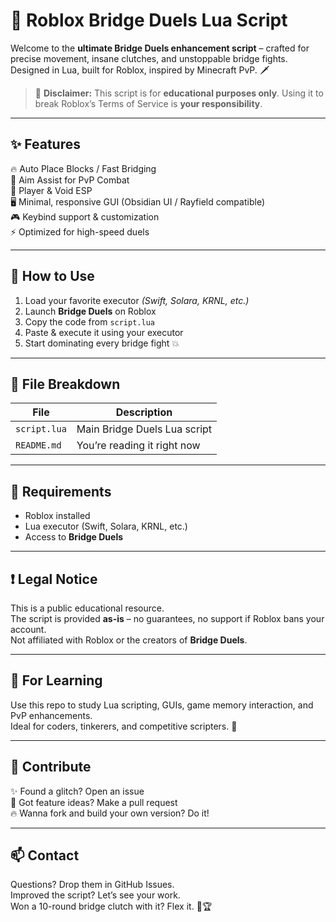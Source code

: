 # 🧱 Roblox Bridge Duels Lua Script

Welcome to the **ultimate Bridge Duels enhancement script** – crafted for precise movement, insane clutches, and unstoppable bridge fights.  
Designed in Lua, built for Roblox, inspired by Minecraft PvP. 🗡️

> 🛑 **Disclaimer:** This script is for **educational purposes only**. Using it to break Roblox’s Terms of Service is **your responsibility**.

---

## ✨ Features

🔥 Auto Place Blocks / Fast Bridging  
🎯 Aim Assist for PvP Combat  
🧱 Player & Void ESP  
🖥️ Minimal, responsive GUI (Obsidian UI / Rayfield compatible)  
🎮 Keybind support & customization  
⚡ Optimized for high-speed duels

---

## 🚀 How to Use

1. Load your favorite executor *(Swift, Solara, KRNL, etc.)*  
2. Launch **Bridge Duels** on Roblox  
3. Copy the code from `script.lua`  
4. Paste & execute it using your executor  
5. Start dominating every bridge fight 💥

---

## 📁 File Breakdown

| File        | Description                         |
|-------------|-------------------------------------|
| `script.lua` | Main Bridge Duels Lua script        |
| `README.md` | You’re reading it right now          |

---

## 🧰 Requirements

- Roblox installed  
- Lua executor (Swift, Solara, KRNL, etc.)  
- Access to **Bridge Duels**  

---

## ❗ Legal Notice

This is a public educational resource.  
The script is provided **as-is** – no guarantees, no support if Roblox bans your account.  
Not affiliated with Roblox or the creators of **Bridge Duels**.

---

## 🧠 For Learning

Use this repo to study Lua scripting, GUIs, game memory interaction, and PvP enhancements.  
Ideal for coders, tinkerers, and competitive scripters. 🧪

---

## 🤝 Contribute

✨ Found a glitch? Open an issue  
🚀 Got feature ideas? Make a pull request  
🔥 Wanna fork and build your own version? Do it!

---

## 📫 Contact

Questions? Drop them in GitHub Issues.  
Improved the script? Let’s see your work.  
Won a 10-round bridge clutch with it? Flex it. 🧱🏆  
